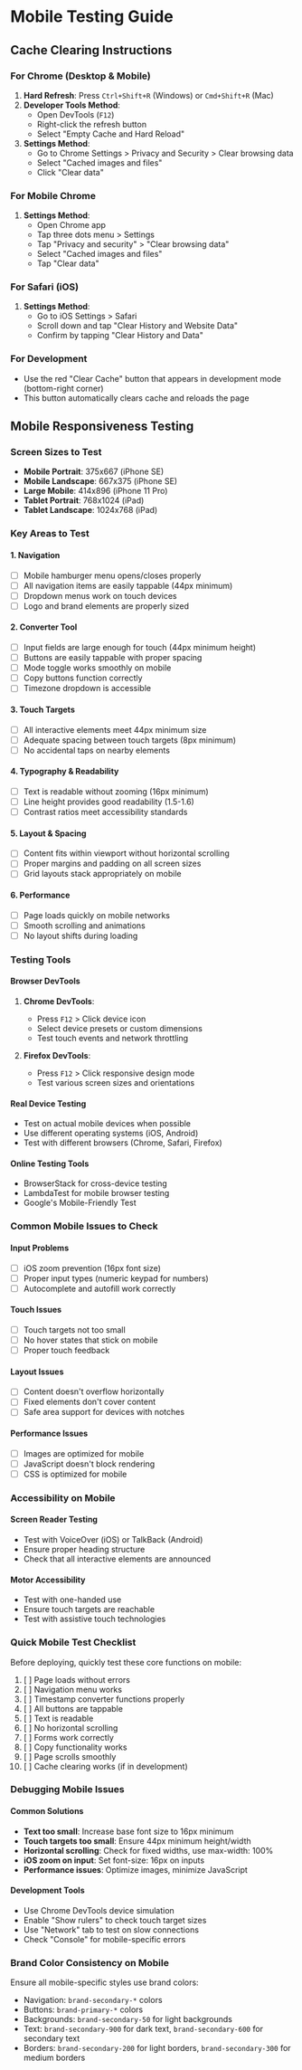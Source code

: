 # Mobile Testing Guide

## Cache Clearing Instructions

### For Chrome (Desktop & Mobile)
1. **Hard Refresh**: Press `Ctrl+Shift+R` (Windows) or `Cmd+Shift+R` (Mac)
2. **Developer Tools Method**:
   - Open DevTools (`F12`)
   - Right-click the refresh button
   - Select "Empty Cache and Hard Reload"
3. **Settings Method**:
   - Go to Chrome Settings > Privacy and Security > Clear browsing data
   - Select "Cached images and files"
   - Click "Clear data"

### For Mobile Chrome
1. **Settings Method**:
   - Open Chrome app
   - Tap three dots menu > Settings
   - Tap "Privacy and security" > "Clear browsing data"
   - Select "Cached images and files"
   - Tap "Clear data"

### For Safari (iOS)
1. **Settings Method**:
   - Go to iOS Settings > Safari
   - Scroll down and tap "Clear History and Website Data"
   - Confirm by tapping "Clear History and Data"

### For Development
- Use the red "Clear Cache" button that appears in development mode (bottom-right corner)
- This button automatically clears cache and reloads the page

## Mobile Responsiveness Testing

### Screen Sizes to Test
- **Mobile Portrait**: 375x667 (iPhone SE)
- **Mobile Landscape**: 667x375 (iPhone SE)
- **Large Mobile**: 414x896 (iPhone 11 Pro)
- **Tablet Portrait**: 768x1024 (iPad)
- **Tablet Landscape**: 1024x768 (iPad)

### Key Areas to Test

#### 1. Navigation
- [ ] Mobile hamburger menu opens/closes properly
- [ ] All navigation items are easily tappable (44px minimum)
- [ ] Dropdown menus work on touch devices
- [ ] Logo and brand elements are properly sized

#### 2. Converter Tool
- [ ] Input fields are large enough for touch (44px minimum height)
- [ ] Buttons are easily tappable with proper spacing
- [ ] Mode toggle works smoothly on mobile
- [ ] Copy buttons function correctly
- [ ] Timezone dropdown is accessible

#### 3. Touch Targets
- [ ] All interactive elements meet 44px minimum size
- [ ] Adequate spacing between touch targets (8px minimum)
- [ ] No accidental taps on nearby elements

#### 4. Typography & Readability
- [ ] Text is readable without zooming (16px minimum)
- [ ] Line height provides good readability (1.5-1.6)
- [ ] Contrast ratios meet accessibility standards

#### 5. Layout & Spacing
- [ ] Content fits within viewport without horizontal scrolling
- [ ] Proper margins and padding on all screen sizes
- [ ] Grid layouts stack appropriately on mobile

#### 6. Performance
- [ ] Page loads quickly on mobile networks
- [ ] Smooth scrolling and animations
- [ ] No layout shifts during loading

### Testing Tools

#### Browser DevTools
1. **Chrome DevTools**:
   - Press `F12` > Click device icon
   - Select device presets or custom dimensions
   - Test touch events and network throttling

2. **Firefox DevTools**:
   - Press `F12` > Click responsive design mode
   - Test various screen sizes and orientations

#### Real Device Testing
- Test on actual mobile devices when possible
- Use different operating systems (iOS, Android)
- Test with different browsers (Chrome, Safari, Firefox)

#### Online Testing Tools
- BrowserStack for cross-device testing
- LambdaTest for mobile browser testing
- Google's Mobile-Friendly Test

### Common Mobile Issues to Check

#### Input Problems
- [ ] iOS zoom prevention (16px font size)
- [ ] Proper input types (numeric keypad for numbers)
- [ ] Autocomplete and autofill work correctly

#### Touch Issues
- [ ] Touch targets not too small
- [ ] No hover states that stick on mobile
- [ ] Proper touch feedback

#### Layout Issues
- [ ] Content doesn't overflow horizontally
- [ ] Fixed elements don't cover content
- [ ] Safe area support for devices with notches

#### Performance Issues
- [ ] Images are optimized for mobile
- [ ] JavaScript doesn't block rendering
- [ ] CSS is optimized for mobile

### Accessibility on Mobile

#### Screen Reader Testing
- Test with VoiceOver (iOS) or TalkBack (Android)
- Ensure proper heading structure
- Check that all interactive elements are announced

#### Motor Accessibility
- Test with one-handed use
- Ensure touch targets are reachable
- Test with assistive touch technologies

### Quick Mobile Test Checklist

Before deploying, quickly test these core functions on mobile:

1. [ ] Page loads without errors
2. [ ] Navigation menu works
3. [ ] Timestamp converter functions properly
4. [ ] All buttons are tappable
5. [ ] Text is readable
6. [ ] No horizontal scrolling
7. [ ] Forms work correctly
8. [ ] Copy functionality works
9. [ ] Page scrolls smoothly
10. [ ] Cache clearing works (if in development)

### Debugging Mobile Issues

#### Common Solutions
- **Text too small**: Increase base font size to 16px minimum
- **Touch targets too small**: Ensure 44px minimum height/width
- **Horizontal scrolling**: Check for fixed widths, use max-width: 100%
- **iOS zoom on input**: Set font-size: 16px on inputs
- **Performance issues**: Optimize images, minimize JavaScript

#### Development Tools
- Use Chrome DevTools device simulation
- Enable "Show rulers" to check touch target sizes
- Use "Network" tab to test on slow connections
- Check "Console" for mobile-specific errors

### Brand Color Consistency on Mobile

Ensure all mobile-specific styles use brand colors:
- Navigation: `brand-secondary-*` colors
- Buttons: `brand-primary-*` colors
- Backgrounds: `brand-secondary-50` for light backgrounds
- Text: `brand-secondary-900` for dark text, `brand-secondary-600` for secondary text
- Borders: `brand-secondary-200` for light borders, `brand-secondary-300` for medium borders
